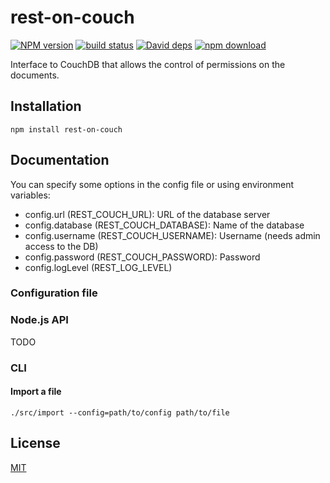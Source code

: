 # rest-on-couch

  [![NPM version][npm-image]][npm-url]
  [![build status][travis-image]][travis-url]
  [![David deps][david-image]][david-url]
  [![npm download][download-image]][download-url]

Interface to CouchDB that allows the control of permissions on the documents.

## Installation

`npm install rest-on-couch`

## Documentation

You can specify some options in the config file or using environment variables:

* config.url (REST_COUCH_URL): URL of the database server
* config.database (REST_COUCH_DATABASE): Name of the database
* config.username (REST_COUCH_USERNAME): Username (needs admin access to the DB)
* config.password (REST_COUCH_PASSWORD): Password
* config.logLevel (REST_LOG_LEVEL)

### Configuration file
 
### Node.js API

TODO

### CLI

#### Import a file

```
./src/import --config=path/to/config path/to/file
```

## License

  [MIT](./LICENSE)

[npm-image]: https://img.shields.io/npm/v/rest-on-couch.svg?style=flat-square
[npm-url]: https://www.npmjs.com/package/rest-on-couch
[travis-image]: https://img.shields.io/travis/cheminfo/rest-on-couch/master.svg?style=flat-square
[travis-url]: https://travis-ci.org/cheminfo/rest-on-couch
[david-image]: https://img.shields.io/david/cheminfo/rest-on-couch.svg?style=flat-square
[david-url]: https://david-dm.org/cheminfo/rest-on-couch
[download-image]: https://img.shields.io/npm/dm/rest-on-couch.svg?style=flat-square
[download-url]: https://www.npmjs.com/package/rest-on-couch
